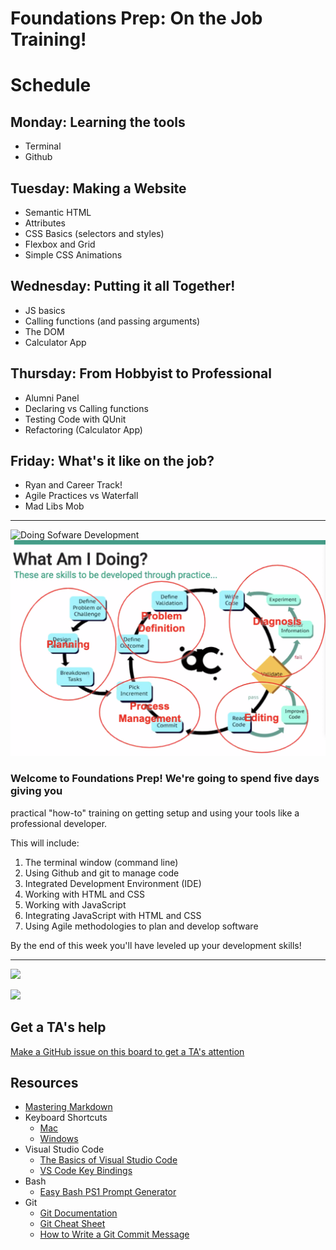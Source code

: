 # Foundations Prep: On the Job Training!

# Schedule
## Monday: Learning the tools
- Terminal
-  Github

## Tuesday: Making a Website
 - Semantic HTML
 - Attributes 
 - CSS Basics (selectors and styles)
 - Flexbox and Grid
 - Simple CSS Animations

## Wednesday: Putting it all Together!
 - JS basics
 - Calling functions (and passing arguments)
 - The DOM 
 - Calculator App

## Thursday: From Hobbyist to Professional
 - Alumni Panel
  - Declaring vs Calling functions
  - Testing Code with QUnit
  - Refactoring (Calculator App)

## Friday: What's it like on the job?
  - Ryan and Career Track!
  - Agile Practices vs Waterfall
  - Mad Libs Mob

---

![Doing Sofware Development](./doing-sw-dev.png)
![](./planning.png)

### Welcome to Foundations Prep! We're going to spend five days giving you
practical "how-to" training on getting setup and using your tools like a
professional developer. 

This will include:
1. The terminal window (command line) 
1. Using Github and git to manage code
1. Integrated Development Environment (IDE)
1. Working with HTML and CSS
1. Working with JavaScript
1. Integrating JavaScript with HTML and CSS
1. Using Agile methodologies to plan and develop software

By the end of this week you'll have leveled up your development skills!

---

![](./agenda.png)

![](./learning.png)


## Get a TA's help
[Make a GitHub issue on this board to get a TA's attention](https://github.com/alchemycodelab/ta-room-Foundations)


## Resources
* [Mastering Markdown](https://guides.github.com/features/mastering-markdown/)
* Keyboard Shortcuts
  * [Mac](http://www.danrodney.com/mac/)
  * [Windows](http://www.hongkiat.com/blog/100-keyboard-shortcuts-windows/)
* Visual Studio Code
  * [The Basics of Visual Studio Code](https://code.visualstudio.com/Docs/editor/codebasics)
  * [VS Code Key Bindings](http://www.hongkiat.com/blog/key-binding-management-visual-studio-code/)
* Bash
  * [Easy Bash PS1 Prompt Generator](https://ezprompt.net)
* Git
  * [Git Documentation](https://git-scm.com/docs)
  * [Git Cheat Sheet](https://www.git-tower.com/blog/git-cheat-sheet/)
  * [How to Write a Git Commit Message](http://chris.beams.io/posts/git-commit/)